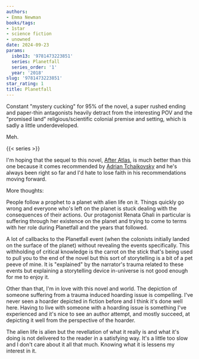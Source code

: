 ```yaml
---
authors:
- Emma Newman
books/tags:
- 1star
- science fiction
- unowned
date: 2024-09-23
params:
  isbn13: '9781473223851'
  series: Planetfall
  series_order: '1'
  year: '2018'
slug: '9781473223851'
star_rating: 1
title: Planetfall
---
```


Constant "mystery cucking" for 95% of the novel, a super rushed ending and paper-thin antagonists heavily detract from the interesting POV and the "promised land" religious/scientific colonial premise and setting, which is sadly a little underdeveloped.

Meh.

<!--more-->

{{< series >}}

I'm hoping that the sequel to this novel, [After Atlas](/books/9781473223875/), is much better than this one because it comes recommended by [Adrian Tchaikovsky](/authors/adrian-tchaikovsky/) and he's always been right so far and I'd hate to lose faith in his recommendations moving forward.

More thoughts:


People follow a prophet to a planet with alien life on it. Things quickly go wrong and everyone who's left on the planet is stuck dealing with the consequences of their actions. Our protagonist Renata Ghali in particular is suffering through her existence on the planet and trying to come to terms with her role during Planetfall and the years that followed.  

A lot of callbacks to the Planetfall event (when the colonists initially landed on the surface of the planet) without revealing the events specifically. This withholding of critical knowledge is the carrot on the stick that's being used to pull you to the end of the novel but this sort of storytelling is a bit of a pet peeve of mine. It is "explained" by the narrator's trauma related to these events but explaining a storytelling device in-universe is not good enough for me to enjoy it. 

Other than that, I'm in love with this novel and world. The depiction of someone suffering from a trauma induced hoarding issue is compelling. I've never seen a hoarder depicted in fiction before and I think it's done well here. Having to live with someone with a hoarding issue is something I've experienced and it's nice to see an author attempt, and mostly succeed, at depicting it well from the perspective of the hoarder.

The alien life is alien but the revellation of what it really is and what it's doing is not delivered to the reader in a satisfying way. It's a little too slow and I don't care about it all that much. Knowing what it is lessens my interest in it.